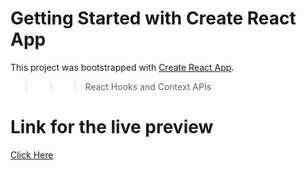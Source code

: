 # Getting Started with Create React App

This project was bootstrapped with [Create React App](https://github.com/facebook/create-react-app).
>>> React Hooks and Context APIs

# Link for the live preview

[Click Here](https://expense-tracker-mynk.netlify.app/)
